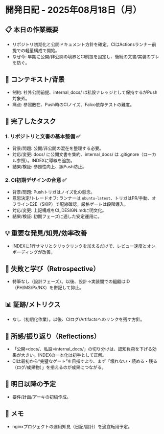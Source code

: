 # 開発日記 - 2025年08月18日（月）

## 📋 本日の作業概要
- リポジトリ初期化と公開ドキュメント方針を確定。CIはActionsランナー前提での軽量構成で開始。
- なぜ今: 早期に公開/非公開の境界とCI前提を固定し、後続の文書/実装のブレを防ぐ。

## 🧭 コンテキスト/背景
- 制約: 社外公開前提、internal_docs/ は私設ナレッジとして保持するがPush対象外。
- 痛点: 参照散在、Push時のCIノイズ、Falco依存テストの難度。

## 🎯 完了したタスク
### 1. リポジトリと文書の基本整備 ✅
- 背景/問題: 公開/非公開の混在を整理する必要。
- 対応/変更: docs/ に公開文書を集約、internal_docs/ は .gitignore（ローカル参照）。INDEXに導線を追加。
- 結果/検証: 参照性向上、誤Push防止。

### 2. CI初期デザインの合意 ✅
- 背景/問題: Pushトリガはノイズ化の懸念。
- 意思決定/トレードオフ: ランナーは `ubuntu-latest`、トリガはPR/手動、オフラインE2E（SKIP）で配線確認。厳格ゲートは段階導入。
- 対応/変更: 上記構成をCI_DESIGN.mdに明文化。
- 結果/検証: 初期フェーズに適した安定運用に。

## 💡 重要な発見/知見/効率改善
- INDEXに1行サマリとクリックリンクを加えるだけで、レビュー速度とオンボーディングが改善。

## 🐛 失敗と学び（Retrospective）
- 特筆なし（設計フェーズ）。以後、設計→実装間での齟齬はID（PH/MS/Px/NX）を併記して抑止。

## 📊 証跡/メトリクス
- なし（初期化作業）。以後、CIログ/Artifactsへのリンクを残す方針。

## 🧠 所感/振り返り（Reflections）
- 「公開=docs/、私設=internal_docs/」の切り分けは、認知負荷を下げる効果が大きい。INDEXの一本化は初手として正解。
- CIは最初から“完璧なゲート”を目指すより、まず「壊れない・読める・残る（ログ/成果物）」を揃えるのが成果につながる。

## 🔄 明日以降の予定
- 要件/計画/アーキの初稿作成。

## 📝 メモ
- nginxプロジェクトの運用知見（日記/設計）を適宜転用予定。
